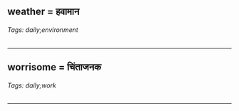 ## weather = हवामान

###### Tags: daily;environment

---
## worrisome = चिंताजनक

###### Tags: daily;work

---
